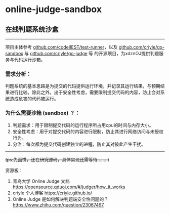 # online-judge-sandbox 

## 在线判题系统沙盒

------

项目主体参考 [github.com/codeIIEST/test-runner](https://github.com/codeIIEST/test-runner)，以及 [github.com/criyle/go-sandbox](https://github.com/criyle/go-sandbox) 与 [github.com/criyle/go-judge](https://github.com/criyle/go-judge) 等 的开源项目，为xdznOJ提供判题服务与代码运行沙箱。

### 需求分析：

判题系统的基本思路是为提交的代码提供运行环境，并记录其运行结果，与预期结果进行比较。除此之外，出于安全性考虑，需要限制提交代码的内容，防止会对系统造成危害的代码被运行。

### 为什么需要**沙箱 (sandbox)** ？：

1. 判题需求：用于限制提交代码的运行程序所占用cpu的时间与内存大小。
2. 安全性考虑：用于对提交代码的内容进行限制，防止其进行网络访问与未授权行为。
3. 分治：每次都为提交代码创建独立的进程，防止其对彼此产生干扰。

------

~~(ps:先画饼，还在研究源码，具体实现还需等待........)~~

资源板：

1. 青岛大学 Online Judge 文档 https://opensource.qduoj.com/#/judger/how_it_works 
2. criyle 个人博客 https://criyle.github.io/
3. Online Judge 是如何解决判题端安全性问题的？ https://www.zhihu.com/question/23067497
